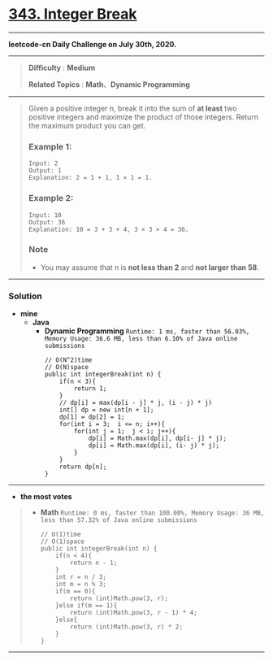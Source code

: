 # [343. Integer Break](https://leetcode.com/problems/integer-break/)

---

**leetcode-cn Daily Challenge on July 30th, 2020.**

---

> **Difficulty** : **Medium**
>
> **Related Topics** : **Math**、**Dynamic Programming**

---

> Given a positive integer n, break it into the sum of **at least** two positive integers and maximize the product of those integers. Return the maximum product you can get.
>
> ### Example 1:
> ```
> Input: 2
> Output: 1
> Explanation: 2 = 1 + 1, 1 × 1 = 1.
> ```
>
> ### Example 2:
> ```
> Input: 10
> Output: 36
> Explanation: 10 = 3 + 3 + 4, 3 × 3 × 4 = 36.
> ```
>
> ### Note
> * You may assume that n is **not less than 2** and **not larger than 58**.


---

### Solution
* **mine**
  * **Java**
    * **Dynamic Programming** `Runtime: 1 ms, faster than 56.03%, Memory Usage: 36.6 MB, less than 6.10% of Java online submissions`
      ```
      // O(N^2)time
      // O(N)space
      public int integerBreak(int n) {
          if(n < 3){
              return 1;
          }
          // dp[i] = max(dp[i - j] * j, (i - j) * j)
          int[] dp = new int[n + 1];
          dp[1] = dp[2] = 1;
          for(int i = 3;  i <= n; i++){
              for(int j = 1;  j < i; j++){
                  dp[i] = Math.max(dp[i], dp[i- j] * j);
                  dp[i] = Math.max(dp[i], (i- j) * j);
              }
          }
          return dp[n];
      }
      ```


---


* **the most votes**
>  * **Math** `Runtime: 0 ms, faster than 100.00%, Memory Usage: 36 MB, less than 57.32% of Java online submissions`
>    ```
>    // O(1)time
>    // O(1)space
>    public int integerBreak(int n) {
>        if(n < 4){
>            return n - 1;
>        }
>        int r = n / 3;
>        int m = n % 3;
>        if(m == 0){
>            return (int)Math.pow(3, r);
>        }else if(m == 1){
>            return (int)Math.pow(3, r - 1) * 4;
>        }else{
>            return (int)Math.pow(3, r) * 2;
>        }
>    }
>    ```

---

